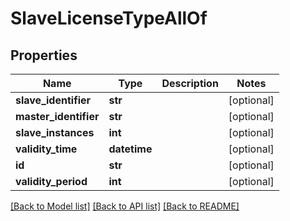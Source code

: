 # SlaveLicenseTypeAllOf

## Properties
Name | Type | Description | Notes
------------ | ------------- | ------------- | -------------
**slave_identifier** | **str** |  | [optional] 
**master_identifier** | **str** |  | [optional] 
**slave_instances** | **int** |  | [optional] 
**validity_time** | **datetime** |  | [optional] 
**id** | **str** |  | [optional] 
**validity_period** | **int** |  | [optional] 

[[Back to Model list]](../README.md#documentation-for-models) [[Back to API list]](../README.md#documentation-for-api-endpoints) [[Back to README]](../README.md)


